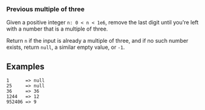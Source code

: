 ### Previous multiple of three

<div class="markdown prose max-w-none mb-8" id="description"><p>Given a positive integer <code>n: 0 &lt; n &lt; 1e6</code>, remove the last digit until you're left with a number that is a multiple of three.</p>
<p>Return <code>n</code> if the input is already a multiple of three, and if no such number exists, return <code>null</code>, a similar empty value, or <code>-1</code>.</p>
<h2 id="examples">Examples</h2>
<pre><code>1      =&gt; null
25     =&gt; null
36     =&gt; 36
1244   =&gt; 12
952406 =&gt; 9
</code></pre>
</div>